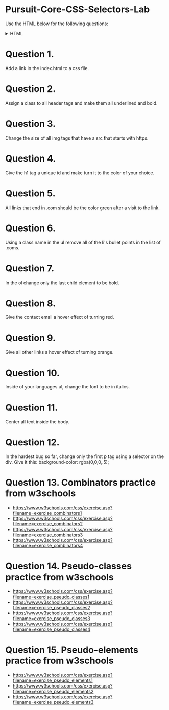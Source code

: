 # Pursuit-Core-CSS-Selectors-Lab

Use the HTML below for the following questions:

<details>
<summary>HTML</summary>

```html
<!DOCTYPE html>
<html lang="en" dir="ltr">
  <head>
    <meta charset="utf-8">
    <title>CSS Intro</title>
  </head>
  <body>

    <h1>Your Name Here</h1>
    <div>
      <p>This is a bunch of information about myself. I'm from here and there and discovered my
      love of programming when this happend. When I'm not working I'm busy doing this and that.
    </p>
    </div>

    <img src="https://www.breakthrough-pt.com/wp-content/uploads/2014/11/female-default-profile-photo.png" alt="" >

    <div >
      <h3>Here are some of my Skills!</h3>
      <ul>
        <h3>Languages</h3>
        <li>JavaScript</li>
        <li>SQL</li>
        <li>HTML5</li>
        <li>CSS3</li>

      </ul>

      <ol>
        <h3>Librarys</h3>
        <li>React</li>
        <li>PostgreSQL</li>
        <li>Node</li>
        <li>Bootstrap</li>

      </ol>
    </div>

    <div>
      <h3>Hardest Bug So Far</h3>
      <p>My hardest bug I ever came across was this infinite loop I couldn't escape. </p>
      <p>I came up with a totally sick solution though by doing ... </p>
    </div>

    <h2>Contact Me</h2>
    <div>
     Email me at: <a href="mailto:hello@pursuit.org" target="_top">hello@pursuit.org</a>
    </div>

    <ul>
      <li> <a href="https:github.com">github link</a> </li>
      <li> <a href="https:linkedin.com">LinkedIn link</a> </li>
      <li> <a href="https:angellist.com">Angel list link</a> </li>
    </ul>

    <form action="index.html" method="post">
      <input type="text" name="" value="">
      <input type="submit" name="submit" value="submit">
    </form>
  </body>
</html>
```
</details>


# Question 1.

Add a link in the index.html to a css file.
# Question 2.

Assign a class to all header tags and make them all underlined and bold.

# Question 3.

Change the size of all img tags that have a src that starts with https.

# Question 4.

Give the h1 tag a unique id and make turn it to the color of your choice.

# Question 5.

All links that end in .com should be the color green after a visit to the link.

# Question 6.

Using a class name in the ul remove all of the li's bullet points in the list of .coms.

# Question 7.

In the ol change only the last child element to be bold.

# Question 8.

Give the contact email a hover effect of turning red.

# Question 9.

Give all other links a hover effect of turning orange.

# Question 10.

Inside of your languages ul, change the font to be in italics.

# Question 11.

Center all text inside the body.

# Question 12.

In the hardest bug so far, change only the first p tag using a selector on the div. Give it this: background-color: rgba(0,0,0,.5);

# Question 13. Combinators practice from w3schools

- https://www.w3schools.com/css/exercise.asp?filename=exercise_combinators1
- https://www.w3schools.com/css/exercise.asp?filename=exercise_combinators2
- https://www.w3schools.com/css/exercise.asp?filename=exercise_combinators3
- https://www.w3schools.com/css/exercise.asp?filename=exercise_combinators4

# Question 14. Pseudo-classes practice from w3schools

- https://www.w3schools.com/css/exercise.asp?filename=exercise_pseudo_classes1
- https://www.w3schools.com/css/exercise.asp?filename=exercise_pseudo_classes2
- https://www.w3schools.com/css/exercise.asp?filename=exercise_pseudo_classes3
- https://www.w3schools.com/css/exercise.asp?filename=exercise_pseudo_classes4

# Question 15. Pseudo-elements practice from w3schools

- https://www.w3schools.com/css/exercise.asp?filename=exercise_pseudo_elements1
- https://www.w3schools.com/css/exercise.asp?filename=exercise_pseudo_elements2
- https://www.w3schools.com/css/exercise.asp?filename=exercise_pseudo_elements3
